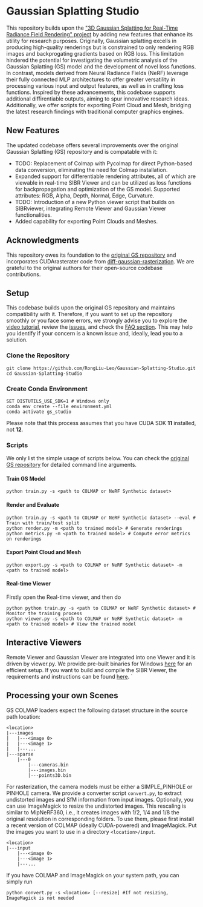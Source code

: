 # Gaussian Splatting Studio

This repository builds upon the ["3D Gaussian Splatting for Real-Time Radiance Field Rendering" project](https://repo-sam.inria.fr/fungraph/3d-gaussian-splatting/) by adding new features that enhance its utility for research purposes. Originally, Gaussian splatting excells in producing high-quality renderings but is constrained to only rendering RGB images and backprogating gradients based on RGB loss. This limitation hindered the potential for investigating the volumetric analysis of the Gaussian Splatting (GS) model and the development of novel loss functions. In contrast, models derived from Neural Radiance Fields (NeRF) leverage their fully connected MLP architectures to offer greater versatility in processing various input and output features, as well as in crafting loss functions. 
Inspired by these advancements, this codebase supports additional diffirentiable outputs, aiming to spur innovative research ideas. Additionally, we offer scripts for exporting Point Cloud and Mesh, bridging the latest research findings with traditional computer graphics engines.

## New Features

The updated codebase offers several improvements over the original Gaussian Splatting (GS) repository and is compatable with it:

- TODO: Replacement of Colmap with Pycolmap for direct Python-based data conversion, eliminating the need for Colmap installation.
- Expanded support for differentiable rendering attributes, all of which are viewable in real-time SIBR Viewer and can be utilized as loss functions for backpropagation and optimization of the GS model. Supported attributes: RGB, Alpha, Depth, Normal, Edge, Curvature.
- TODO: Introduction of a new Python viewer script that builds on SIBRviewer, integrating Remote Viewer and Gaussian Viewer functionalities.
- Added capability for exporting Point Clouds and Meshes.


## Acknowledgments

This repository owes its foundation to the [original GS repository](https://github.com/graphdeco-inria/gaussian-splatting) and incorporates CUDArasterater code from [diff-gaussian-rasterization](https://github.com/slothfulxtx/diff-gaussian-rasterization). We are grateful to the original authors for their open-source codebase contributions.

## Setup

This codebase builds upon the original GS repository and maintains compatibility with it. Therefore, if you want to set up the repository smoothly or you face some errors, we strongly advise you to explore the [video tutorial](https://www.youtube.com/watch?v=UXtuigy_wYc), review the [issues](https://github.com/graphdeco-inria/gaussian-splatting/issues), and check the [FAQ section](https://github.com/graphdeco-inria/gaussian-splatting?tab=readme-ov-file#faq). This may help you identify if your concern is a known issue and, ideally, lead you to a solution.


### Clone the Repository

```shell
git clone https://github.com/RongLiu-Leo/Gaussian-Splatting-Studio.git
cd Gaussian-Splatting-Studio
```

### Create Conda Environment


```shell
SET DISTUTILS_USE_SDK=1 # Windows only
conda env create --file environment.yml
conda activate gs_studio
```
Please note that this process assumes that you have CUDA SDK **11** installed, not **12**.



### Scripts
We only list the simple usage of scripts below. You can check the [original GS repository](https://github.com/graphdeco-inria/gaussian-splatting) for detailed command line arguments.

#### Train GS Model
```shell
python train.py -s <path to COLMAP or NeRF Synthetic dataset>
```

#### Render and Evaluate

```shell
python train.py -s <path to COLMAP or NeRF Synthetic dataset> --eval # Train with train/test split
python render.py -m <path to trained model> # Generate renderings
python metrics.py -m <path to trained model> # Compute error metrics on renderings
```


#### Export Point Cloud and Mesh
```shell
python export.py -s <path to COLMAP or NeRF Synthetic dataset> -m <path to trained model>
```
#### Real-time Viewer
Firstly open the Real-time viewer, and then do
```shell
python python train.py -s <path to COLMAP or NeRF Synthetic dataset> # Monitor the training process
python viewer.py -s <path to COLMAP or NeRF Synthetic dataset> -m <path to trained model> # View the trained model
```
####

## Interactive Viewers
Remote Viewer and Gaussian Viewer are integrated into one Viewer and it is driven by viewer.py.
We provide pre-built binaries for Windows [here]() for an efficient setup. If you want to build and compile the SIBR Viewer, the requirements and instructions can be found [here](https://github.com/graphdeco-inria/gaussian-splatting?tab=readme-ov-file#interactive-viewers).
`

## Processing your own Scenes

GS COLMAP loaders expect the following dataset structure in the source path location:

```
<location>
|---images
|   |---<image 0>
|   |---<image 1>
|   |---...
|---sparse
    |---0
        |---cameras.bin
        |---images.bin
        |---points3D.bin
```

For rasterization, the camera models must be either a SIMPLE_PINHOLE or PINHOLE camera. We provide a converter script ```convert.py```, to extract undistorted images and SfM information from input images. Optionally, you can use ImageMagick to resize the undistorted images. This rescaling is similar to MipNeRF360, i.e., it creates images with 1/2, 1/4 and 1/8 the original resolution in corresponding folders. To use them, please first install a recent version of COLMAP (ideally CUDA-powered) and ImageMagick. Put the images you want to use in a directory ```<location>/input```.
```
<location>
|---input
    |---<image 0>
    |---<image 1>
    |---...
```
 If you have COLMAP and ImageMagick on your system path, you can simply run 
```shell
python convert.py -s <location> [--resize] #If not resizing, ImageMagick is not needed
```



